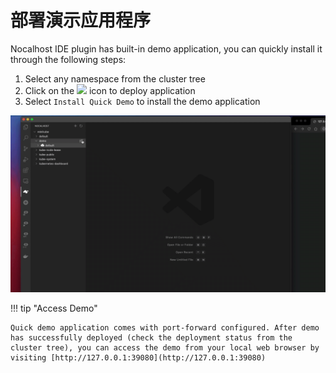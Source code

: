 # 部署演示应用程序

Nocalhost IDE plugin has built-in demo application, you can quickly install it through the following steps:

1. Select any namespace from the cluster tree
2. Click on the <img src="../../../img/icons/install-app-icon.jpg" width="20" /> icon to deploy application
3. Select `Install Quick Demo` to install the demo application

![Install the quick demo application](../../img/opt/deploy-demo.gif)

!!! tip "Access Demo"

    Quick demo application comes with port-forward configured. After demo has successfully deployed (check the deployment status from the cluster tree), you can access the demo from your local web browser by visiting [http://127.0.0.1:39080](http://127.0.0.1:39080)
